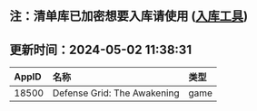 ## 注：清单库已加密想要入库请使用 ([入库工具](https://github.com/BlankTMing/ManifestAutoUpdate/releases))

## 更新时间：2024-05-02 11:38:31
| AppID | 名称 | 类型  |
| :-------------------- | :----------------------------- | :----------- |
| 18500 | Defense Grid: The Awakening| game |
